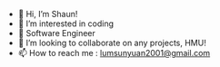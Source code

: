 - 👋 Hi, I’m Shaun!
- 👀 I’m interested in coding
- 🌱 Software Engineer
- 💞️ I’m looking to collaborate on any projects, HMU!
- 📫 How to reach me : lumsunyuan2001@gmail.com

<!---
sunyuann/sunyuann is a ✨ special ✨ repository because its `README.md` (this file) appears on your GitHub profile.
You can click the Preview link to take a look at your changes.
--->
